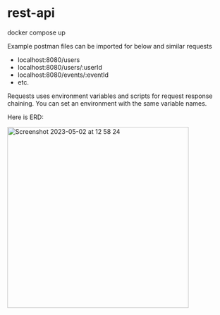 # rest-api

docker compose up

Example postman files can be imported for below and similar requests
- localhost:8080/users
- localhost:8080/users/:userId
- localhost:8080/events/:eventId
- etc.

Requests uses environment variables and scripts for request response chaining. You can set an environment with the same variable names.


Here is ERD:

<img width="411" alt="Screenshot 2023-05-02 at 12 58 24" src="https://user-images.githubusercontent.com/46607695/235860923-56b2c311-c916-4f01-b831-0dfbea11470e.png">
